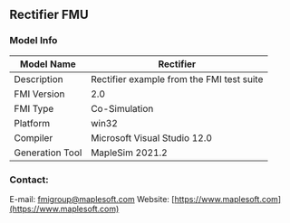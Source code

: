 ## Rectifier FMU
### Model Info
|Model Name|Rectifier|
|-|-|
|Description|Rectifier example from the FMI test suite|
|FMI Version|2.0|
|FMI Type|Co-Simulation|
|Platform|win32|
|Compiler|Microsoft Visual Studio 12.0|
|Generation Tool|MapleSim 2021.2|
### Contact:
E-mail: fmigroup@maplesoft.com
Website: [https://www.maplesoft.com](https://www.maplesoft.com)
